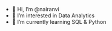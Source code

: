 - 👋 Hi, I’m @nairanvi
- 👀 I’m interested in Data Analytics
- 🌱 I’m currently learning SQL & Python

<!---
nairanvi/nairanvi is a ✨ special ✨ repository because its `README.md` (this file) appears on your GitHub profile.
You can click the Preview link to take a look at your changes.
--->
